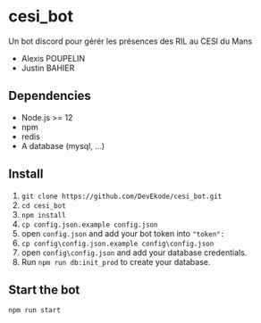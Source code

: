 # cesi_bot
Un bot discord pour gérér les présences des RIL au CESI du Mans
* Alexis POUPELIN
* Justin BAHIER
## Dependencies
* Node.js >= 12
* npm
* redis
* A database (mysql, ...)

## Install
1. `git clone https://github.com/DevEkode/cesi_bot.git`
2. `cd cesi_bot`
3. `npm install`
4. `cp config.json.example config.json`
5. open `config.json` and add your bot token into `"token":`
6. `cp config\config.json.example config\config.json`
7. open `config\config.json` and add your database credentials.
8. Run `npm run db:init_prod` to create your database.

## Start the bot
`npm run start`